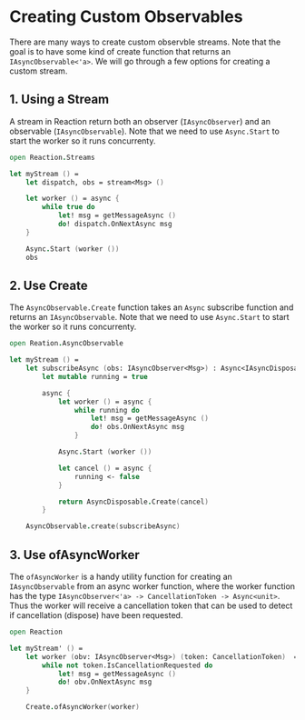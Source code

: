 # Creating Custom Observables

There are many ways to create custom observble streams. Note that the goal is to have some kind of
create function that returns an `IAsyncObservable<'a>`. We will go through a few options for
creating a custom stream.

## 1. Using a Stream

A stream in Reaction return both an observer (`IAsyncObserver`) and an observable (`IAsyncObservable`). Note that
we need to use `Async.Start` to start the worker so it runs concurrenty.

```fs
open Reaction.Streams

let myStream () =
    let dispatch, obs = stream<Msg> ()

    let worker () = async {
        while true do
            let! msg = getMessageAsync ()
            do! dispatch.OnNextAsync msg
    }

    Async.Start (worker ())
    obs
```

## 2. Use Create

The `AsyncObservable.Create` function takes an `Async` subscribe function and returns an `IAsyncObservable`. Note that
we need to use `Async.Start` to start the worker so it runs concurrenty.

```fs
open Reation.AsyncObservable

let myStream () =
    let subscribeAsync (obs: IAsyncObserver<Msg>) : Async<IAsyncDisposable> =
        let mutable running = true

        async {
            let worker () = async {
                while running do
                    let! msg = getMessageAsync ()
                    do! obs.OnNextAsync msg
                }

            Async.Start (worker ())

            let cancel () = async {
                running <- false
            }

            return AsyncDisposable.Create(cancel)
        }

    AsyncObservable.create(subscribeAsync)
```

## 3. Use ofAsyncWorker

The `ofAsyncWorker` is a handy utility function for creating an `IAsyncObservable` from
an async worker function, where the worker function has the type
`IAsyncObserver<'a> -> CancellationToken -> Async<unit>`. Thus the worker will receive a cancellation token
that can be used to detect if cancellation (dispose) have been requested.

```fs
open Reaction

let myStream' () =
    let worker (obv: IAsyncObserver<Msg>) (token: CancellationToken)  = async {
        while not token.IsCancellationRequested do
            let! msg = getMessageAsync ()
            do! obv.OnNextAsync msg
    }

    Create.ofAsyncWorker(worker)
```
